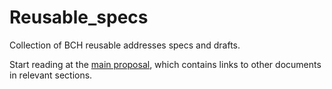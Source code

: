 # Reusable_specs
Collection of BCH reusable addresses specs and drafts.

Start reading at the [main proposal](https://github.com/imaginaryusername/Reusable_specs/blob/master/reusable_addresses.md), which contains links to other documents in relevant sections.
